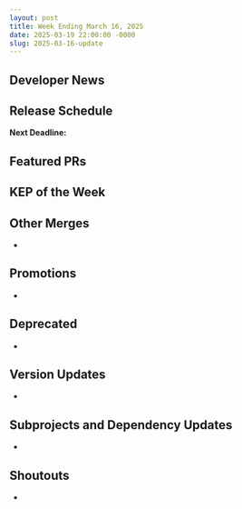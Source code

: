```yaml
---
layout: post
title: Week Ending March 16, 2025
date: 2025-03-19 22:00:00 -0000
slug: 2025-03-16-update
---
```


## Developer News


## Release Schedule

**Next Deadline:**


## Featured PRs


## KEP of the Week


## Other Merges

*

## Promotions

*

## Deprecated

*

## Version Updates

*

## Subprojects and Dependency Updates

*

## Shoutouts

*
